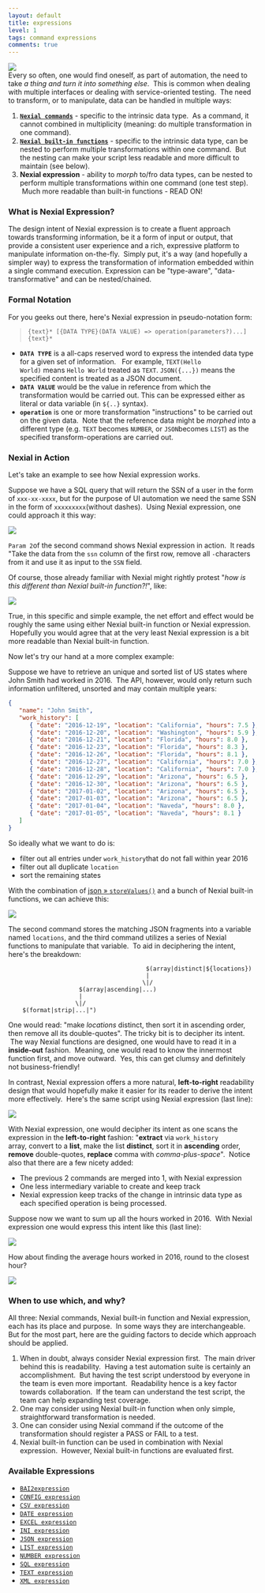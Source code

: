 ```yaml
---
layout: default
title: expressions
level: 1
tags: command expressions
comments: true
---
```



![](image/index_01.jpg)<br/>
Every so often, one would find oneself, as part of automation, the need to take _a thing and turn it into something 
else_.  This is common when dealing with multiple interfaces or dealing with service-oriented testing.  The need to 
transform, or to manipulate, data can be handled in multiple ways:

1. **[`Nexial commands`](../commands/index)** - specific to the intrinsic data type.  As a command, it cannot 
   combined in multiplicity (meaning: do multiple transformation in one command).
2. **[`Nexial built-in functions`](../functions)** - specific to the intrinsic data type, can be nested to perform 
   multiple transformations within one command.  But the nesting can make your script less readable and more difficult 
   to maintain (see below).
3. **Nexial expression** - ability to _morph_ to/fro data types, can be nested to perform multiple transformations 
  within one command (one test step).  Much more readable than built-in functions - READ ON!


### What is Nexial Expression?
The design intent of Nexial expression is to create a fluent approach towards transforming information, be it a form 
of input or output, that provide a consistent user experience and a rich, expressive platform to manipulate information 
on-the-fly.  Simply put, it's a way (and hopefully a simpler way) to express the transformation of information 
embedded within a single command execution. Expression can be "type-aware", "data-transformative" and can be 
nested/chained.


### Formal Notation
For you geeks out there, here's Nexial expression in pseudo-notation form:<br/>
> `{text}* [{DATA TYPE}(DATA VALUE) => operation(parameters?)...]{text}*`

- **`DATA TYPE`** is a all-caps reserved word to express the intended data type for a given set of information.  
  For example, `TEXT(Hello World)` means `Hello World` treated as `TEXT`. `JSON({...})` means the specified content 
  is treated as a JSON document. 
- **`DATA VALUE`** would be the value in reference from which the transformation would be carried out.  This can be
  expressed either as literal or data variable (in `${..}` syntax).
- **`operation`** is one or more transformation "instructions" to be carried out on the given data.  Note that the 
  reference data might be _morphed_ into a different type (e.g. `TEXT` becomes `NUMBER`, or `JSON`becomes `LIST`) as 
  the specified transform-operations are carried out.


### Nexial in Action
Let's take an example to see how Nexial expression works.

Suppose we have a SQL query that will return the SSN of a user in the form of `xxx-xx-xxxx`, but for the purpose of 
UI automation we need the same SSN in the form of `xxxxxxxxx`(without dashes).  Using Nexial expression, one could 
approach it this way:

![](image/index_01.png)

`Param 2`of the second command shows Nexial expression in action.  It reads "Take the data from the `ssn` column of 
the first row, remove all `-`characters from it and use it as input to the `SSN` field.

Of course, those already familiar with Nexial might rightly protest "_how is this different than Nexial built-in 
function?!_", like:

![](image/index_02.png)

True, in this specific and simple example, the net effort and effect would be roughly the same using either Nexial 
built-in function or Nexial expression.  Hopefully you would agree that at the very least Nexial expression is a bit 
more readable than Nexial built-in function.

Now let's try our hand at a more complex example:

Suppose we have to retrieve an unique and sorted list of US states where John Smith had worked in 2016.  The API, 
however, would only return such information unfiltered, unsorted and may contain multiple years:

```json
{
   "name": "John Smith",
   "work_history": [
      { "date": "2016-12-19", "location": "California", "hours": 7.5 },
      { "date": "2016-12-20", "location": "Washington", "hours": 5.9 },
      { "date": "2016-12-21", "location": "Florida", "hours": 8.0 },
      { "date": "2016-12-23", "location": "Florida", "hours": 8.3 },
      { "date": "2016-12-26", "location": "Florida", "hours": 8.1 },
      { "date": "2016-12-27", "location": "California", "hours": 7.0 },
      { "date": "2016-12-28", "location": "California", "hours": 7.0 },
      { "date": "2016-12-29", "location": "Arizona", "hours": 6.5 },
      { "date": "2016-12-30", "location": "Arizona", "hours": 6.5 },
      { "date": "2017-01-02", "location": "Arizona", "hours": 6.5 },
      { "date": "2017-01-03", "location": "Arizona", "hours": 6.5 },
      { "date": "2017-01-04", "location": "Naveda", "hours": 8.0 },
      { "date": "2017-01-05", "location": "Naveda", "hours": 8.1 }
   ]
}
```

So ideally what we want to do is:
- filter out all entries under `work_history`that do not fall within year 2016
- filter out all duplicate `location`
- sort the remaining states

With the combination of [json &raquo; `storeValues()`](../commands/json/storeValues(json,jsonpath,var)) and a bunch of 
Nexial built-in functions, we can achieve this:

![](image/index_03.png)

The second command stores the matching JSON fragments into a variable named `locations`, and the third command 
utilizes a series of Nexial functions to manipulate that variable.  To aid in deciphering the intent, here's the 
breakdown:

```
                                       $(array|distinct|${locations})
                                       |
                                      \|/
                    $(array|ascending|...)
                    |
                   \|/
    $(format|strip|...|")
```

One would read: "make _locations_ distinct, then sort it in ascending order, then remove all its double-quotes".
The tricky bit is to decipher its intent.  The way Nexial functions are designed, one would have to read it in a 
**inside-out** fashion.  Meaning, one would read to know the innermost function first, and move outward.  Yes, this 
can get clumsy and definitely not business-friendly!

In contrast, Nexial expression offers a more natural, **left-to-right** readability design that would hopefully make 
it easier for its reader to derive the intent more effectively.  Here's the same script using Nexial expression 
(last line):

![](image/index_04.png)

With Nexial expression, one would decipher its intent as one scans the expression in the **left-to-right** fashion: 
"**extract** via `work_history` array, convert to a **list**, make the list **distinct**, sort it in **ascending** 
order, **remove** double-quotes, **replace** comma with _comma-plus-space_".  Notice also that there are a few nicety 
added:

- The previous 2 commands are merged into 1, with Nexial expression
- One less intermediary variable to create and keep track
- Nexial expression keep tracks of the change in intrinsic data type as each specified operation is being processed.

Suppose now we want to sum up all the hours worked in 2016.  With Nexial expression one would express this intent 
like this (last line):<br/>

![](image/index_05.png)

How about finding the average hours worked in 2016, round to the closest hour?<br/>

![](image/index_06.png)


### When to use which, and why?
All three: Nexial commands, Nexial built-in function and Nexial expression, each has its place and purpose.  In some 
ways they are interchangeable. But for the most part, here are the guiding factors to decide which approach should be 
applied.

1. When in doubt, always consider Nexial expression first.  The main driver behind this is readability.  Having a 
   test automation suite is certainly an accomplishment.  But having the test script understood by everyone in the 
   team is even more important.  Readability hence is a key factor towards collaboration.  If the team can understand 
   the test script, the team can help expanding test coverage.
2. One may consider using Nexial built-in function when only simple, straightforward transformation is needed.
3. One can consider using Nexial command if the outcome of the transformation should register a PASS or FAIL to a test.
4. Nexial built-in function can be used in combination with Nexial expression.  However, Nexial built-in functions are 
   evaluated first.


### Available Expressions
- [`BAI2expression`](BAI2expression)
- [`CONFIG expression`](CONFIGexpression)
- [`CSV expression`](CSVexpression)
- [`DATE expression`](DATEexpression)
- [`EXCEL expression`](EXCELexpression)
- [`INI expression`](INIexpression)
- [`JSON expression`](JSONexpression)
- [`LIST expression`](LISTexpression)
- [`NUMBER expression`](NUMBERexpression)
- [`SQL expression`](SQLexpression)
- [`TEXT expression`](TEXTexpression)
- [`XML expression`](XMLexpression)
